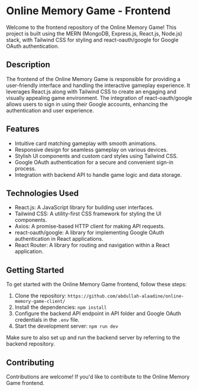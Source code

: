 # Online Memory Game - Frontend

Welcome to the frontend repository of the Online Memory Game! This project is built using the MERN (MongoDB, Express.js, React.js, Node.js) stack, with Tailwind CSS for styling and react-oauth/google for Google OAuth authentication.

## Description

The frontend of the Online Memory Game is responsible for providing a user-friendly interface and handling the interactive gameplay experience. It leverages React.js along with Tailwind CSS to create an engaging and visually appealing game environment. The integration of react-oauth/google allows users to sign in using their Google accounts, enhancing the authentication and user experience.

## Features

- Intuitive card matching gameplay with smooth animations.
- Responsive design for seamless gameplay on various devices.
- Stylish UI components and custom card styles using Tailwind CSS.
- Google OAuth authentication for a secure and convenient sign-in process.
- Integration with backend API to handle game logic and data storage.

## Technologies Used

- React.js: A JavaScript library for building user interfaces.
- Tailwind CSS: A utility-first CSS framework for styling the UI components.
- Axios: A promise-based HTTP client for making API requests.
- react-oauth/google: A library for implementing Google OAuth authentication in React applications.
- React Router: A library for routing and navigation within a React application.

## Getting Started

To get started with the Online Memory Game frontend, follow these steps:

1. Clone the repository: `https://github.com/abdullah-alaadine/online-memory-game-client/`
2. Install the dependencies: `npm install`
3. Configure the backend API endpoint in API folder and Google OAuth credentials in the `.env` file.
4. Start the development server: `npm run dev`

Make sure to also set up and run the backend server by referring to the backend repository.

## Contributing

Contributions are welcome! If you'd like to contribute to the Online Memory Game frontend.
